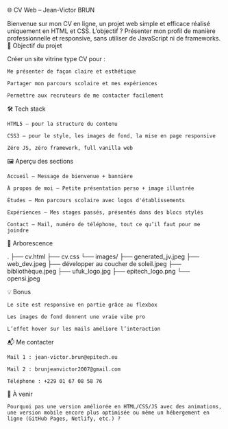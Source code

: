🌐 CV Web – Jean-Victor BRUN

Bienvenue sur mon CV en ligne, un projet web simple et efficace réalisé uniquement en HTML et CSS. L’objectif ? Présenter mon profil de manière professionnelle et responsive, sans utiliser de JavaScript ni de frameworks.
🚀 Objectif du projet

Créer un site vitrine type CV pour :

    Me présenter de façon claire et esthétique

    Partager mon parcours scolaire et mes expériences

    Permettre aux recruteurs de me contacter facilement

🛠️ Tech stack

    HTML5 – pour la structure du contenu

    CSS3 – pour le style, les images de fond, la mise en page responsive

    Zéro JS, zéro framework, full vanilla web

🖼️ Aperçu des sections

    Accueil – Message de bienvenue + bannière

    À propos de moi – Petite présentation perso + image illustrée

    Études – Mon parcours scolaire avec logos d'établissements

    Expériences – Mes stages passés, présentés dans des blocs stylés

    Contact – Mail, numéro de téléphone, tout ce qu’il faut pour me joindre

📁 Arborescence

.
├── cv.html
├── cv.css
└── images/
    ├── generated_jv.jpeg
    ├── web_dev.jpeg
    ├── développer au coucher de soleil.jpeg
    ├── bibliothèque.jpeg
    ├── ufuk_logo.jpg
    ├── epitech_logo.png
    └── opensi.jpeg

💡 Bonus

    Le site est responsive en partie grâce au flexbox

    Les images de fond donnent une vraie vibe pro

    L’effet hover sur les mails améliore l’interaction

📬 Me contacter

    Mail 1 : jean-victor.brun@epitech.eu

    Mail 2 : brunjeanvictor2007@gmail.com

    Téléphone : +229 01 67 08 58 76

📌 À venir

    Pourquoi pas une version améliorée en HTML/CSS/JS avec des animations, une version mobile encore plus optimisée ou même un hébergement en ligne (GitHub Pages, Netlify, etc.) ?
